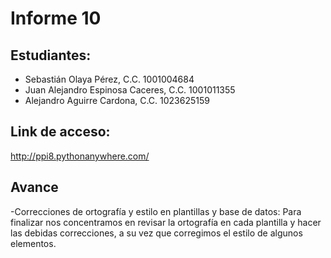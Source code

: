 # Informe 10

## Estudiantes:
- Sebastián Olaya Pérez, C.C. 1001004684
- Juan Alejandro Espinosa Caceres, C.C. 1001011355
- Alejandro Aguirre Cardona, C.C. 1023625159

## Link de acceso:
 http://ppi8.pythonanywhere.com/

## Avance
-Correcciones de ortografía y estilo en plantillas y base de datos:  Para finalizar nos concentramos en revisar la ortografía en cada plantilla y hacer las debidas correcciones, a su vez que corregimos el estilo de algunos elementos.
